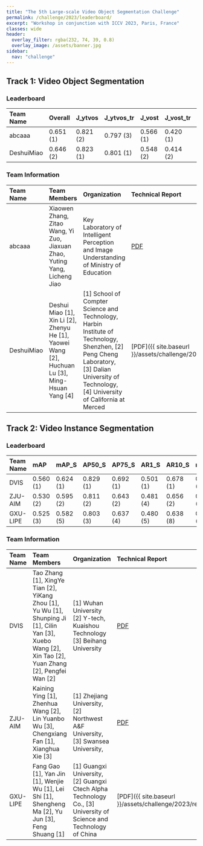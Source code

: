 ```yaml
---
title: "The 5th Large-scale Video Object Segmentation Challenge"
permalink: /challenge/2023/leaderboard/
excerpt: "Workshop in conjunction with ICCV 2023, Paris, France"
classes: wide
header:
  overlay_filter: rgba(232, 74, 39, 0.8)
  overlay_image: /assets/banner.jpg
sidebar:
  nav: "challenge"
---
```


## Track 1: Video Object Segmentation
### Leaderboard

| Team Name    | Overall   | J_ytvos    | J_ytvos_tr| J_vost     | J_vost_tr | Ranking |
|:-------------|:----------|:-----------|:----------|:-----------|:----------|:--------|
| abcaaa       | 0.651 (1) | 0.821 (2)  | 0.797 (3) | 0.566 (1)  | 0.420 (1) | 1       |
| DeshuiMiao   | 0.646 (2) | 0.823 (1)  | 0.801 (1) | 0.548 (2)  | 0.414 (2) | 2       |

### Team Information

| Team Name | Team Members | Organization | Technical Report |
|:-|:-|:-|:-|
| abcaaa | Xiaowen Zhang, Zitao Wang, Yi Zuo, Jiaxuan Zhao, Yuting Yang, Licheng Jiao | Key Laboratory of Intelligent Perception and Image Understanding of Ministry of Education | [PDF]() |
| DeshuiMiao | Deshui Miao [1], Xin Li [2], Zhenyu He [1], Yaowei Wang [2], Huchuan Lu [3], Ming-Hsuan Yang [4] | [1] School of Compter Science and Technology, Harbin Institute of Technology, Shenzhen, [2] Peng Cheng Laboratory, [3] Dalian University of Technology, [4] University of California at Merced | [PDF]({{ site.baseurl }}/assets/challenge/2023/reports/VOS_2nd.pdf) |


## Track 2: Video Instance Segmentation
### Leaderboard

| Team Name    | mAP       | mAP_S     | AP50_S    | AP75_S    | AR1_S     | AR10_S    | mAP_L     | AP50_L    | AP75_L    | AR1_L     | AR10_L    | Ranking |
|:-------------|:----------|:----------|:----------|:----------|:----------|:----------|:----------|:----------|:----------|:----------|:----------|--------|
| DVIS | 0.560 (1) |	0.624 (1) |	0.829 (1) |	0.692 (1) |	0.501 (1) |	0.678 (1) |	0.497 (1) |	0.712 (1) |	0.518 (1) |	0.370 (5) |	0.548 (1) | 1 |
| ZJU-AIM | 0.530 (2) | 0.595 (2) | 0.811 (2) | 0.643 (2) | 0.481 (4) | 0.656 (2) | 0.464 (3) | 0.710 (2) | 0.475 (6) | 0.365 (6) | 0.526 (4) | 2 |
| GXU-LIPE | 0.525 (3) |	0.582 (5) |	0.803 (3) |	0.637 (4) |	0.480 (5) |	0.638 (8) |	0.467 (2) |	0.682 (4) |	0.489 (3) |	0.382 (3) |	0.537 (2) | 3 |

### Team Information

| Team Name | Team Members | Organization | Technical Report |
|:-|:-|:-|:-|
| DVIS | Tao Zhang [1], XingYe Tian [2], YiKang Zhou [1], Yu Wu [1], Shunping Ji [1], Cilin Yan [3], Xuebo Wang [2], Xin Tao [2], Yuan Zhang [2], Pengfei Wan [2] | [1] Wuhan University [2] Y-tech, Kuaishou Technology [3] Beihang University | [PDF](https://arxiv.org/abs/2308.14392) |
| ZJU-AIM | Kaining Ying [1], Zhenhua Wang [2], Lin Yuanbo Wu [3], Chengxiang Fan [1], Xianghua Xie [3] | [1] Zhejiang University, [2] Northwest A&F University, [3] Swansea University,  | [PDF]() |
| GXU-LIPE | Fang Gao [1], Yan Jin [1], Wenjie Wu [1], Lei Shi [1], Shengheng Ma [2], Yu Jun [3], Feng Shuang [1] | [1] Guangxi University, [2] Guangxi Ctech Alpha Technology Co., [3] University of Science and Technology of China | [PDF]({{ site.baseurl }}/assets/challenge/2023/reports/VIS_3rd.pdf) |
